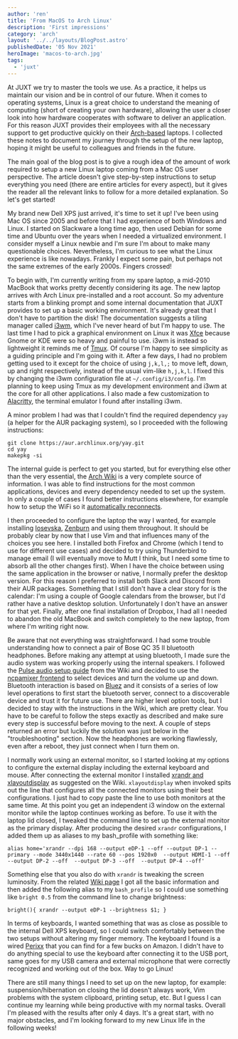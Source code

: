 ```yaml
---
author: 'ren'
title: 'From MacOS to Arch Linux'
description: 'First impressions'
category: 'arch'
layout: '../../layouts/BlogPost.astro'
publishedDate: '05 Nov 2021'
heroImage: 'macos-to-arch.jpg'
tags:
  - 'juxt'
---
```


At JUXT we try to master the tools we use. As a practice, it helps us
maintain our vision and be in control of our future. When it comes to
operating systems, Linux is a great choice to understand the meaning of
computing (short of creating your own hardware), allowing the user a
closer look into how hardware cooperates with software to deliver an
application. For this reason JUXT provides their employees with all the
necessary support to get productive quickly on their
[Arch-based](https://archlinux.org/) laptops. I collected these notes to
document my journey through the setup of the new laptop, hoping it might
be useful to colleagues and friends in the future.

The main goal of the blog post is to give a rough idea of the amount of
work required to setup a new Linux laptop coming from a Mac OS user
perspective. The article doesn't give step-by-step instructions to setup
everything you need (there are entire articles for every aspect), but it
gives the reader all the relevant links to follow for a more detailed
explanation. So let's get started!

My brand new Dell XPS just arrived, it's time to set it up! I've been
using Mac OS since 2005 and before that I had experience of both Windows
and Linux. I started on Slackware a long time ago, then used Debian for
some time and Ubuntu over the years when I needed a virtualized
environment. I consider myself a Linux newbie and I'm sure I'm about to
make many questionable choices. Nevertheless, I'm curious to see what
the Linux experience is like nowadays. Frankly I expect some pain, but
perhaps not the same extremes of the early 2000s. Fingers crossed!

To begin with, I'm currently writing from my spare laptop, a mid-2010
MacBook that works pretty decently considering its age. The new laptop
arrives with Arch Linux pre-installed and a root account. So my
adventure starts from a blinking prompt and some internal documentation
that JUXT provides to set up a basic working environment. It's already
great that I don't have to partition the disk! The documentation
suggests a tiling manager called [i3wm](https://i3wm.org/), which I've
never heard of but I'm happy to use. The last time I had to pick a
graphical environment on Linux it was [Xfce](https://www.xfce.org/)
because Gnome or KDE were so heavy and painful to use. i3wm is instead
so lightweight it reminds me of
[Tmux](https://github.com/tmux/tmux/wiki). Of course I'm happy to see
simplicity as a guiding principle and I'm going with it. After a few
days, I had no problem getting used to it except for the choice of using
`j,k,l,;` to move left, down, up and right respectively, instead of the
usual vim-like `h,j,k,l`. I fixed this by changing the i3wm
configuration file at `~/.config/i3/config`. I'm planning to keep using
Tmux as my development environment and i3wm at the core for all other
applications. I also made a few customization to
[Alacritty](https://github.com/alacritty/alacritty#configuration), the
terminal emulator I found after installing i3wm.

A minor problem I had was that I couldn't find the required dependency
`yay` (a helper for the AUR packaging system), so I proceeded with the
following instructions:

    git clone https://aur.archlinux.org/yay.git
    cd yay
    makepkg -si

The internal guide is perfect to get you started, but for everything
else other than the very essential, the [Arch
Wiki](https://wiki.archlinux.org/title/USB_storage_devices) is a very
complete source of information. I was able to find instructions for the
most common applications, devices and every dependency needed to set up
the system. In only a couple of cases I found better instructions
elsewhere, for example how to setup the WiFi so it [automatically
reconnects](https://unix.stackexchange.com/questions/80470/arch-linux-wifi-works-manually-how-to-make-it-automatic).

I then proceeded to configure the laptop the way I wanted, for example
installing [Iosevska](https://github.com/be5invis/Iosevka),
[Zenburn](https://github.com/jnurmine/Zenburn) and using them
throughout. It should be probably clear by now that I use Vim and that
influences many of the choices you see here. I installed both Firefox
and Chrome (which I tend to use for different use cases) and decided to
try using Thunderbird to manage email (I will eventually move to Mutt I
think, but I need some time to absorb all the other changes first). When
I have the choice between using the same application in the browser or
native, I normally prefer the desktop version. For this reason I
preferred to install both Slack and Discord from their AUR packages.
Something that I still don't have a clear story for is the calendar: I'm
using a couple of Google calendars from the browser, but I'd rather have
a native desktop solution. Unfortunately I don't have an answer for that
yet. Finally, after one final installation of Dropbox, I had all I
needed to abandon the old MacBook and switch completely to the new
laptop, from where I'm writing right now.

Be aware that not everything was straightforward. I had some trouble
understanding how to connect a pair of Bose QC 35 II bluetooth
headphones. Before making any attempt at using bluetooth, I made sure
the audio system was working properly using the internal speakers. I
followed the [Pulse audio setup
guide](https://wiki.archlinux.org/title/PulseAudio) from the Wiki and
decided to use the [ncpamixer
frontend](https://github.com/fulhax/ncpamixer) to select devices and
turn the volume up and down. Bluetooth interaction is based on
[Bluez](https://wiki.archlinux.org/title/Bluetooth) and it consists of a
series of low level operations to first start the bluetooth server,
connect to a discoverable device and trust it for future use. There are
higher level option tools, but I decided to stay with the instructions
in the Wiki, which are pretty clear. You have to be careful to follow
the steps exactly as described and make sure every step is successful
before moving to the next. A couple of steps returned an error but
luckily the solution was just below in the \"troubleshooting\" section.
Now the headphones are working flawlessly, even after a reboot, they
just connect when I turn them on.

I normally work using an external monitor, so I started looking at my
options to configure the external display including the external
keyboard and mouse. After connecting the external monitor I installed
[xrandr and xlayoutdisplay](https://wiki.archlinux.org/title/Xrandr) as
suggested on the Wiki. `xlayoutdisplay` when invoked spits out the line
that configures all the connected monitors using their best
configurations. I just had to copy paste the line to use both monitors
at the same time. At this point you get an independent i3 window on the
external monitor while the laptop continues working as before. To use it
with the laptop lid closed, I tweaked the command line to set up the
external monitor as the primary display. After producing the desired
`xrandr` configurations, I added them up as aliases to my bash_profile
with something like:

    alias home='xrandr --dpi 168 --output eDP-1 --off --output DP-1 --primary --mode 3440x1440 --rate 60 --pos 1920x0  --output HDMI-1 --off  --output DP-2 --off  --output DP-3 --off  --output DP-4 --off'

Something else that you also do with `xrandr` is tweaking the screen
luminosity. From the related [Wiki
page](https://wiki.archlinux.org/title/backlight) I got all the basic
information and then added the following alias to my `bash_profile` so I
could use something like `bright 0.5` from the command line to change
brightness:

    bright(){ xrandr --output eDP-1 --brightness $1; }

In terms of keyboards, I wanted something that was as close as possible
to the internal Dell XPS keyboard, so I could switch comfortably between
the two setups without altering my finger memory. The keyboard I found
is a wired [Perixx](https://www.amazon.co.uk/dp/B08C5LX743) that you can
find for a few bucks on Amazon. I didn't have to do anything special to
use the keyboard after connecting it to the USB port, same goes for my
USB camera and external microphone that were correctly recognized and
working out of the box. Way to go Linux!

There are still many things I need to set up on the new laptop, for
example: suspension/hibernation on closing the lid doesn't always work,
Vim problems with the system clipboard, printing setup, etc. But I guess
I can continue my learning while being productive with my normal tasks.
Overall I'm pleased with the results after only 4 days. It's a great
start, with no major obstacles, and I'm looking forward to my new Linux
life in the following weeks!
